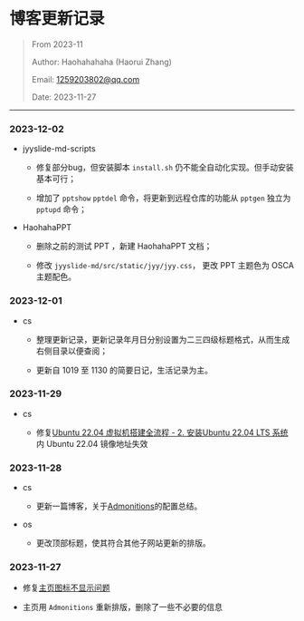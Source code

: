 # 博客更新记录

> From 2023-11
> 
> Author: Haohahahaha (Haorui Zhang)
> 
> Email: 1259203802@qq.com
>
> Date: 2023-11-27

---

### 2023-12-02

- jyyslide-md-scripts

    - 修复部分bug，但安装脚本 `install.sh` 仍不能全自动化实现。但手动安装基本可行；

	- 增加了 `pptshow` `pptdel` 命令，将更新到远程仓库的功能从 `pptgen` 独立为 `pptupd` 命令；

- HaohahaPPT

    - 删除之前的测试 PPT ，新建 HaohahaPPT 文档；

	- 修改 `jyyslide-md/src/static/jyy/jyy.css`， 更改 PPT 主题色为 OSCA 主题配色。

### 2023-12-01

- cs
    - 整理更新记录，更新记录年月日分别设置为二三四级标题格式，从而生成右侧目录以便查阅；

	- 更新自 1019 至 1130 的简要日记，生活记录为主。

### 2023-11-29

- cs

    - 修复[Ubuntu 22.04 虚拟机搭建全流程 - 2. 安装Ubuntu 22.04 LTS 系统](http://cs.haohaha.cn/greenhand/Ubuntu2204-greenhand/Ubuntu2204-greenhand/#2-ubuntu-2204-lts)内 Ubuntu 22.04 镜像地址失效

### 2023-11-28

- cs

    - 更新一篇博客，关于[Admonitions](http://cs.haohaha.cn/blog/admonitions/admonitions/)的配置总结。

- os

    - 更改顶部标题，使其符合其他子网站更新的排版。

### 2023-11-27

- 修复[主页图标不显示问题](http://cs.haohaha.cn/blog/admonitions/admonitions)

- 主页用 `Admonitions` 重新排版，删除了一些不必要的信息
